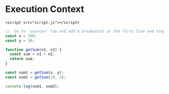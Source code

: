 <!DOCTYPE html>
<html lang="en">
  <head>
    <meta charset="UTF-8" />
    <meta http-equiv="X-UA-Compatible" content="IE=edge" />
    <meta name="viewport" content="width=device-width, initial-scale=1.0" />
    <title>Execution Context</title>
  </head>
  <body>
    <h1>Execution Context</h1>

    <script src="script.js"></script>
  </body>
</html>

```js
//  Go to 'sources' tab and add a breakpoint at the first line and step through to see the execution phase in action
const x = 100;
const y = 50;

function getSum(n1, n2) {
  const sum = n1 + n2;
  return sum;
}

const sum1 = getSum(x, y);
const sum2 = getSum(10, 5);

console.log(sum1, sum2);
